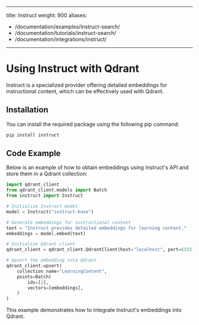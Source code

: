 
---
title: Instruct
weight: 900
aliases:
  - /documentation/examples/instruct-search/
  - /documentation/tutorials/instruct-search/
  - /documentation/integrations/instruct/ 
---

# Using Instruct with Qdrant 

Instruct is a specialized provider offering detailed embeddings for instructional content, which can be effectively used with Qdrant.

## Installation

You can install the required package using the following pip command:

```bash
pip install instruct
```

## Code Example

Below is an example of how to obtain embeddings using Instruct's API and store them in a Qdrant collection:

```python
import qdrant_client
from qdrant_client.models import Batch
from instruct import Instruct

# Initialize Instruct model
model = Instruct("instruct-base")

# Generate embeddings for instructional content
text = "Instruct provides detailed embeddings for learning content."
embeddings = model.embed(text)

# Initialize Qdrant client
qdrant_client = qdrant_client.QdrantClient(host="localhost", port=6333)

# Upsert the embedding into Qdrant
qdrant_client.upsert(
    collection_name="LearningContent",
    points=Batch(
        ids=[1],
        vectors=[embeddings],
    )
)

```

This example demonstrates how to integrate Instruct's embeddings into Qdrant.
